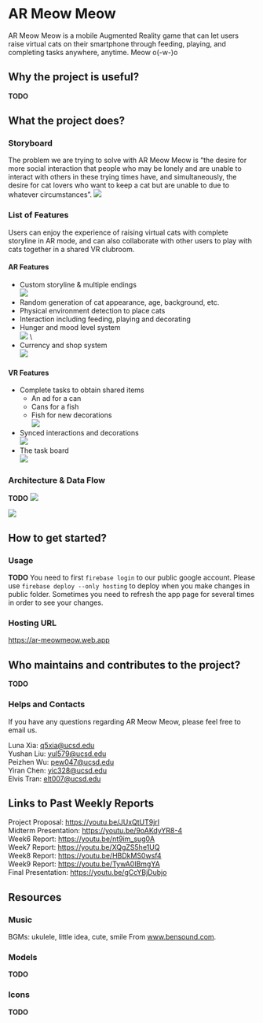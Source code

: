 # AR Meow Meow
AR Meow Meow is a mobile Augmented Reality game that can let users raise virtual cats on their smartphone through feeding, playing, and completing tasks anywhere, anytime. Meow o(-w-)o

## Why the project is useful?
**TODO**

## What the project does?
### Storyboard
The problem we are trying to solve with AR Meow Meow is “the desire for more social interaction that people who may be lonely and are unable to interact with others in these trying times have, and simultaneously, the desire for cat lovers who want to keep a cat but are unable to due to whatever circumstances”.
![](https://github.com/WeibelLab-Teaching/CSE_218_118_Fa20_Team_M/blob/main/images/storyboard.png?raw=true)

### List of Features
Users can enjoy the experience of raising virtual cats with complete storyline in AR mode, and can also collaborate with other users to play with cats together in a shared VR clubroom.

#### AR Features
- Custom storyline & multiple endings \
![](https://github.com/WeibelLab-Teaching/CSE_218_118_Fa20_Team_M/blob/main/images/ar_storyline.jpeg?raw=true)
- Random generation of cat appearance, age, background, etc.
- Physical environment detection to place cats
- Interaction including feeding, playing and decorating
- Hunger and mood level system \
![](https://github.com/WeibelLab-Teaching/CSE_218_118_Fa20_Team_M/blob/main/images/ar_feed.png?raw=true) \
- Currency and shop system \
![](https://github.com/WeibelLab-Teaching/CSE_218_118_Fa20_Team_M/blob/main/images/ar_shop.png?raw=true)

#### VR Features
- Complete tasks to obtain shared items
  - An ad for a can
  - Cans for a fish
  - Fish for new decorations \
![](https://github.com/WeibelLab-Teaching/CSE_218_118_Fa20_Team_M/blob/main/images/vr_overview.png?raw=true) 
- Synced interactions and decorations \
![](https://github.com/WeibelLab-Teaching/CSE_218_118_Fa20_Team_M/blob/main/images/vr_sync.png?raw=true) 
- The task board \
![](https://github.com/WeibelLab-Teaching/CSE_218_118_Fa20_Team_M/blob/main/images/vr_taskboard.png?raw=true)

### Architecture & Data Flow
**TODO**
![](https://github.com/WeibelLab-Teaching/CSE_218_118_Fa20_Team_M/blob/main/images/ar_workflow.png?raw=true)

![](https://github.com/WeibelLab-Teaching/CSE_218_118_Fa20_Team_M/blob/main/images/vr_workflow.png?raw=true)

## How to get started?

### Usage
**TODO**
You need to first `firebase login` to our public google account.
Please use `firebase deploy --only hosting` to deploy when you make changes in
public folder. Sometimes you need to refresh the app page for several times in
order to see your changes.

### Hosting URL
https://ar-meowmeow.web.app

## Who maintains and contributes to the project?
**TODO**

### Helps and Contacts
If you have any questions regarding AR Meow Meow, please feel free to email us.

Luna Xia: q5xia@ucsd.edu \
Yushan Liu: yul579@ucsd.edu \
Peizhen Wu: pew047@ucsd.edu \
Yiran Chen: yic328@ucsd.edu \
Elvis Tran: elt007@ucsd.edu

## Links to Past Weekly Reports
Project Proposal: https://youtu.be/JUxQtUT9jrI \
Midterm Presentation: https://youtu.be/9oAKdyYR8-4 \
Week6 Report: https://youtu.be/nt9im_sug0A \
Week7 Report: https://youtu.be/XQgZS5he1UQ \
Week8 Report: https://youtu.be/HBDkMS0wsf4 \
Week9 Report: https://youtu.be/TywA0IBmgYA \
Final Presentation: https://youtu.be/gCcYBjDubjo

## Resources
### Music
BGMs: ukulele, little idea, cute, smile From www.bensound.com.

### Models
**TODO**

### Icons
**TODO**